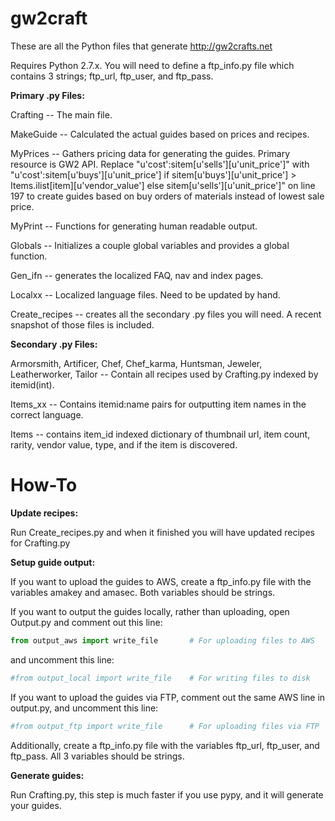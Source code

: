 gw2craft
========

These are all the Python files that generate http://gw2crafts.net

Requires Python 2.7.x.  You will need to define a ftp_info.py file which contains 3 strings; ftp_url, ftp_user, and ftp_pass.


**Primary .py Files:**

Crafting -- The main file.

MakeGuide -- Calculated the actual guides based on prices and recipes.

MyPrices -- Gathers pricing data for generating the guides.  Primary resource is GW2 API.  Replace "u'cost':sitem[u'sells'][u'unit_price']" with "u'cost':sitem[u'buys'][u'unit_price'] if sitem[u'buys'][u'unit_price'] > Items.ilist[item][u'vendor_value'] else sitem[u'sells'][u'unit_price']" on line 197 to create guides based on buy orders of materials instead of lowest sale price.

MyPrint -- Functions for generating human readable output.

Globals -- Initializes a couple global variables and provides a global function.

Gen_ifn -- generates the localized FAQ, nav and index pages.

Localxx -- Localized language files.  Need to be updated by hand.

Create_recipes -- creates all the secondary .py files you will need.  A recent snapshot of those files is included.

**Secondary .py Files:**

Armorsmith, Artificer, Chef, Chef_karma, Huntsman, Jeweler, Leatherworker, Tailor -- Contain all recipes used by Crafting.py indexed by itemid(int).

Items_xx -- Contains itemid:name pairs for outputting item names in the correct language.

Items -- contains item_id indexed dictionary of thumbnail url, item count, rarity, vendor value, type, and if the item is discovered.

How-To
======

**Update recipes:**

Run Create_recipes.py and when it finished you will have updated recipes for Crafting.py

**Setup guide output:**

If you want to upload the guides to AWS, create a ftp_info.py file with the variables amakey and amasec.  Both variables should be strings.

If you want to output the guides locally, rather than uploading, open Output.py and comment out this line:
```python
from output_aws import write_file		# For uploading files to AWS
```

and uncomment this line:
```python
#from output_local import write_file	# For writing files to disk
```

If you want to upload the guides via FTP, comment out the same AWS line in output.py, and uncomment this line:
```python
#from output_ftp import write_file		# For uploading files via FTP
```
Additionally, create a ftp_info.py file with the variables ftp_url, ftp_user, and ftp_pass.  All 3 variables should be strings.

**Generate guides:**

Run Crafting.py, this step is much faster if you use pypy, and it will generate your guides.

